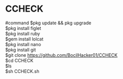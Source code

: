 # CCHECK                                              
#command
$pkg update && pkg upgrade                            
$pkg install figlet                                   
$pkg install ruby                                     
$gem install lolcat                                   
$pkg install nano                                     
$pkg install git                                      
$git clone https://github.com/BocilHacker01/CCHECK      
$cd CCHECK                                             
$ls                                                    
$sh CCHECK.sh
